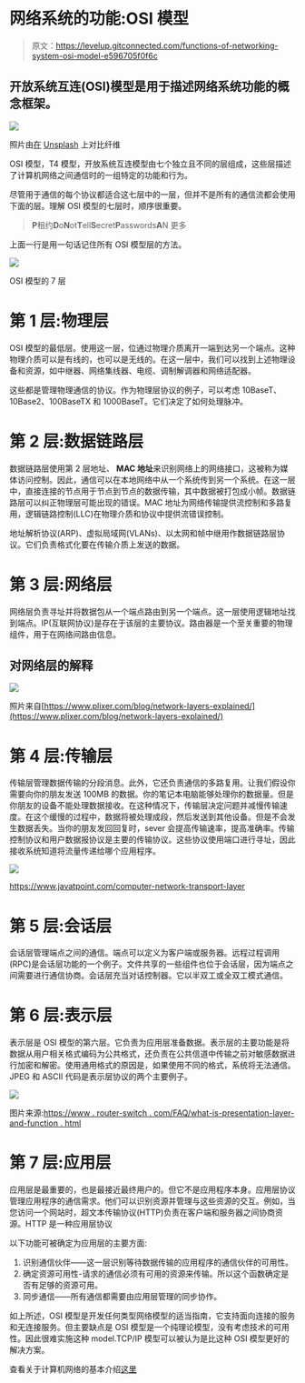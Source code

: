 # 网络系统的功能:OSI 模型

> 原文：<https://levelup.gitconnected.com/functions-of-networking-system-osi-model-e596705f0f6c>

## 开放系统互连(OSI)模型是用于描述网络系统功能的概念框架。

![](img/ebe8f65da1bbed7822f23bf3d71483f2.png)

照片由[在](https://unsplash.com/@comparefibre?utm_source=unsplash&utm_medium=referral&utm_content=creditCopyText) [Unsplash](https://unsplash.com/s/photos/networking?utm_source=unsplash&utm_medium=referral&utm_content=creditCopyText) 上对比纤维

OSI 模型，T4 模型，开放系统互连模型由七个独立且不同的层组成，这些层描述了计算机网络之间通信时的一组特定的功能和行为。

尽管用于通信的每个协议都适合这七层中的一层，但并不是所有的通信流都会使用下面的层。理解 OSI 模型的七层时，顺序很重要。

> **P**租约**D**o**N**ot**T**ell**S**ecret**P**asswords**A**N 更多

上面一行是用一句话记住所有 OSI 模型层的方法。

![](img/f134009c42ec27e7bcea5ace681ae3a0.png)

OSI 模型的 7 层

# 第 1 层:物理层

OSI 模型的最低层。使用这一层，位通过物理介质离开一端到达另一个端点。这种物理介质可以是有线的，也可以是无线的。在这一层中，我们可以找到上述物理设备和资源，如中继器、网络集线器、电缆、调制解调器和网络适配器。

这些都是管理物理通信的协议。作为物理层协议的例子，可以考虑 10BaseT、10Base2、100BaseTX 和 1000BaseT。它们决定了如何处理脉冲。

# 第 2 层:数据链路层

数据链路层使用第 2 层地址、 **MAC 地址**来识别网络上的网络接口，这被称为媒体访问控制。因此，通信可以在本地网络中从一个系统传到另一个系统。在这一层中，直接连接的节点用于节点到节点的数据传输，其中数据被打包成小帧。数据链路层可以纠正物理层可能出现的错误。MAC 地址为网络传输提供流控制和多路复用，逻辑链路控制(LLC)在物理介质和协议中提供流错误控制。

地址解析协议(ARP)、虚拟局域网(VLANs)、以太网和帧中继用作数据链路层协议。它们负责格式化要在传输介质上发送的数据。

# 第 3 层:网络层

网络层负责寻址并将数据包从一个端点路由到另一个端点。这一层使用逻辑地址找到端点。IP(互联网协议)是存在于该层的主要协议。路由器是一个至关重要的物理组件，用于在网络间路由信息。

## 对网络层的解释

![](img/59547342384cde87530f9d4426df8f4e.png)

照片来自[https://www.plixer.com/blog/network-layers-explained/](https://www.plixer.com/blog/network-layers-explained/)

# 第 4 层:传输层

传输层管理数据传输的分段消息。此外，它还负责通信的多路复用。让我们假设你需要向你的朋友发送 100MB 的数据。你的笔记本电脑能够处理你的数据量。但是你朋友的设备不能处理数据接收。在这种情况下，传输层决定问题并减慢传输速度。在这个缓慢的过程中，数据将被处理成段，然后发送到其他设备。但是不会发生数据丢失。当你的朋友发回回复时，sever 会提高传输速率，提高准确率。传输控制协议和用户数据报协议是主要的传输协议。这些协议使用端口进行寻址，因此接收系统知道将流量传递给哪个应用程序。

![](img/341acecd100aab6fa123526442f1f8d9.png)

https://www.javatpoint.com/computer-network-transport-layer

# 第 5 层:会话层

会话层管理端点之间的通信。端点可以定义为客户端或服务器。远程过程调用(RPC)是会话层功能的一个例子。文件共享的一些组件也位于会话层，因为端点之间需要进行通信协商。会话层充当对话控制器。它以半双工或全双工模式通信。

# 第 6 层:表示层

表示层是 OSI 模型的第六层。它负责为应用层准备数据。表示层的主要功能是将数据从用户相关格式编码为公共格式，还负责在公共信道中传输之前对敏感数据进行加密和解密。使用通用格式的原因是，如果使用不同的格式，系统将无法通信。JPEG 和 ASCII 代码是表示层协议的两个主要例子。

![](img/e8d4884071b8bb7af879ef117220aa09.png)

图片来源:[https://www . router-switch . com/FAQ/what-is-presentation-layer-and-function . html](https://www.router-switch.com/faq/what-is-presentation-layer-and-function.html)

# 第 7 层:应用层

应用层是最重要的，也是最接近最终用户的。但它不是应用程序本身。应用层协议管理应用程序的通信需求。他们可以识别资源并管理与这些资源的交互。例如，当您访问一个网站时，超文本传输协议(HTTP)负责在客户端和服务器之间协商资源。HTTP 是一种应用层协议

以下功能可被确定为应用层的主要方面:

1.  识别通信伙伴——这一层识别等待数据传输的应用程序的通信伙伴的可用性。
2.  确定资源可用性-请求的通信必须有可用的资源来传输。所以这个函数确定是否有足够的资源可用。
3.  同步通信——所有通信都需要由应用层管理的同步协作。

如上所述，OSI 模型是开发任何类型网络模型的适当指南，它支持面向连接的服务和无连接服务。但主要缺点是 OSI 模型是一个纯理论模型，没有考虑技术的可用性。因此很难实施这种 model.TCP/IP 模型可以被认为是比这种 OSI 模型更好的解决方案。

查看关于计算机网络的基本介绍[这里](https://medium.com/geekculture/a-basic-introduction-to-the-computer-network-3b25f4f7d754)